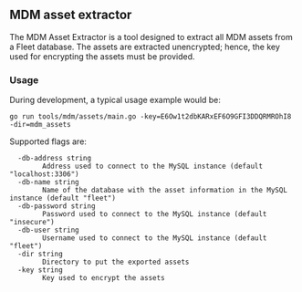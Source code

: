 ## MDM asset extractor

The MDM Asset Extractor is a tool designed to extract all MDM assets from a
Fleet database. The assets are extracted unencrypted; hence, the key used for
encrypting the assets must be provided.

### Usage

During development, a typical usage example would be:

```
go run tools/mdm/assets/main.go -key=E6Ow1t2dbKARxEF6O9GFI3DDQRMROhI8 -dir=mdm_assets
```

Supported flags are:

```
  -db-address string
    	Address used to connect to the MySQL instance (default "localhost:3306")
  -db-name string
    	Name of the database with the asset information in the MySQL instance (default "fleet")
  -db-password string
    	Password used to connect to the MySQL instance (default "insecure")
  -db-user string
    	Username used to connect to the MySQL instance (default "fleet")
  -dir string
    	Directory to put the exported assets
  -key string
    	Key used to encrypt the assets
```
